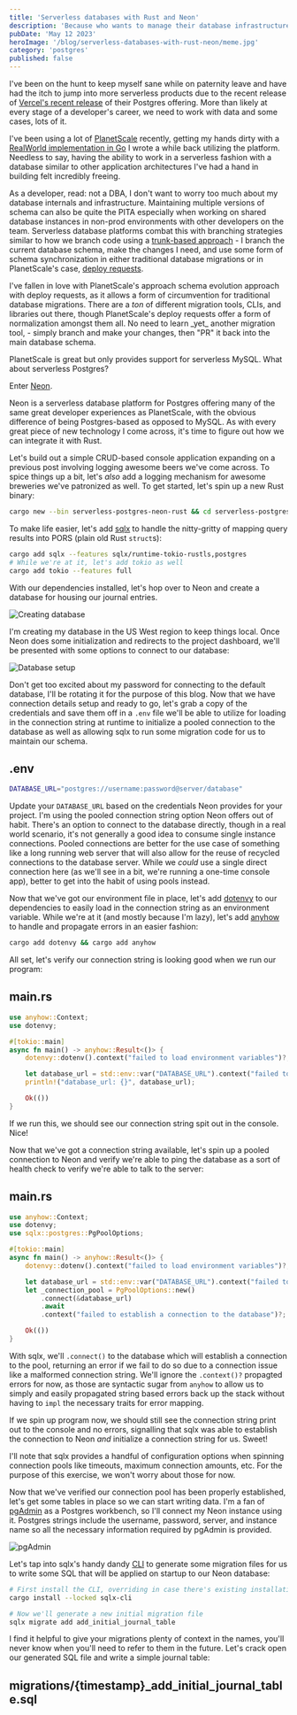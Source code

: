 ```yaml
---
title: 'Serverless databases with Rust and Neon'
description: 'Because who wants to manage their database infrastructure in 2023?'
pubDate: 'May 12 2023'
heroImage: '/blog/serverless-databases-with-rust-neon/meme.jpg'
category: 'postgres'
published: false
---
```


I've been on the hunt to keep myself sane while on paternity leave and have had
the itch to jump into more serverless products due to the recent release of
[Vercel's recent release](https://vercel.com/changelog/vercel-postgres) of their
Postgres offering. More than likely at every stage of a developer's career, we
need to work with data and some cases, lots of it.

I've been using a lot of [PlanetScale](https://planetscale.com/) recently,
getting my hands dirty with a [RealWorld implementation in Go](https://github.com/JoeyMckenzie/realworld-go-kit)
I wrote a while back utilizing the platform. Needless to say, having the ability
to work in a serverless fashion with a database similar to
other application architectures I've had a hand in building felt incredibly freeing.

As a developer, read: not a DBA, I don't want to worry too much about my database
internals and infrastructure. Maintaining multiple versions of schema can also be
quite the PITA especially when working on shared database instances in non-prod
environments with other developers on the team. Serverless database platforms
combat this with branching strategies similar to how we branch code using a
[trunk-based approach](https://trunkbaseddevelopment.com/) - I branch the
current database schema, make the changes I need, and use some form of
schema synchronization in either traditional database migrations or in
PlanetScale's case, [deploy requests](https://planetscale.com/docs/concepts/deploy-requests).

I've fallen in love with PlanetScale's approach schema evolution approach with
deploy requests, as it allows a form of circumvention for traditional database
migrations. There are a _ton_ of different migration tools, CLIs, and libraries
out there, though PlanetScale's deploy requests offer a form of normalization
amongst them all. No need to learn \_yet\_ another migration tool, - simply branch
and make your changes, then "PR" it back into the main database schema.

PlanetScale is great but only provides support for serverless MySQL. What about
serverless Postgres?

Enter [Neon](https://neon.tech/).

Neon is a serverless database platform for Postgres offering many of the same
great developer experiences as PlanetScale, with the obvious difference of
being Postgres-based as opposed to MySQL. As with every great piece of new
technology I come across, it's time to figure out how we can integrate it with Rust.

Let's build out a simple CRUD-based console application expanding on a previous
post involving logging awesome beers we've come across. To spice things up a bit,
let's _also_ add a logging mechanism for awesome breweries we've patronized as well.
To get started, let's spin up a new Rust binary:

```bash
cargo new --bin serverless-postgres-neon-rust && cd serverless-postgres-neon-rust
```

To make life easier, let's add [sqlx](https://github.com/launchbadge/sqlx) to handle
the nitty-gritty of mapping query results into PORS (plain old Rust `struct`s):

```bash
cargo add sqlx --features sqlx/runtime-tokio-rustls,postgres
# While we're at it, let's add tokio as well
cargo add tokio --features full
```

With our dependencies installed, let's hop over to Neon and create a database
for housing our journal entries.

![Creating database](/blog/serverless-databases-with-rust-neon/creating_database.png)

I'm creating my database in the US West region to keep things local. Once Neon
does some initialization and redirects to the project dashboard, we'll be presented
with some options to connect to our database:

![Database setup](/blog/serverless-databases-with-rust-neon/database_setup.png)

Don't get too excited about my password for connecting to the default database,
I'll be rotating it for the purpose of this blog. Now that we have connection
details setup and ready to go, let's grab a copy of the credentials and save them
off in a `.env` file we'll be able to utilize for loading in the connection string
at runtime to initialize a pooled connection to the database as well as allowing
sqlx to run some migration code for us to maintain our schema.

## .env

```bash
DATABASE_URL="postgres://username:password@server/database"
```

Update your `DATABASE_URL` based on the credentials Neon provides for your project.
I'm using the pooled connection string option Neon offers out of habit.
There's an option to connect to the database directly, though in a real
world scenario, it's not generally a good idea to consume single instance
connections. Pooled connections are better for the use case of something
like a long running web server that will also allow for the reuse of
recycled connections to the database server. While we _could_ use a single
direct connection here (as we'll see in a bit, we're running a one-time
console app), better to get into the habit of using pools instead.

Now that we've got our environment file in place, let's add [dotenvy](https://crates.io/crates/dotenvy)
to our dependencies to easily load in the connection string as an environment
variable. While we're at it (and mostly because I'm lazy), let's add [anyhow](https://crates.io/crates/anyhow)
to handle and propagate errors in an easier fashion:

```bash
cargo add dotenvy && cargo add anyhow
```

All set, let's verify our connection string is looking good when
we run our program:

## main.rs

```rust
use anyhow::Context;
use dotenvy;

#[tokio::main]
async fn main() -> anyhow::Result<()> {
    dotenvy::dotenv().context("failed to load environment variables")?;

    let database_url = std::env::var("DATABASE_URL").context("failed to load connection string")?;
    println!("database_url: {}", database_url);

    Ok(())
}
```

If we run this, we should see our connection string spit out in the console.
Nice!

Now that we've got a connection string available, let's spin up a pooled
connection to Neon and verify we're able to ping the database as a sort
of health check to verify we're able to talk to the server:

## main.rs

```rust
use anyhow::Context;
use dotenvy;
use sqlx::postgres::PgPoolOptions;

#[tokio::main]
async fn main() -> anyhow::Result<()> {
    dotenvy::dotenv().context("failed to load environment variables")?;

    let database_url = std::env::var("DATABASE_URL").context("failed to load connection string")?;
    let _connection_pool = PgPoolOptions::new()
        .connect(&database_url)
        .await
        .context("failed to establish a connection to the database")?;

    Ok(())
}
```

With sqlx, we'll `.connect()` to the database which will establish a connection
to the pool, returning an error if we fail to do so due to a connection issue
like a malformed connection string. We'll ignore the `.context()?` propagted
errors for now, as those are syntactic sugar from `anyhow` to allow us to
simply and easily propagated string based errors back up the stack without
having to `impl` the necessary traits for error mapping.

If we spin up program now, we should still see the connection string print
out to the console and no errors, signalling that sqlx was able to establish
the connection to Neon _and_ initialize a connection string for us. Sweet!

I'll note that sqlx provides a handful of configuration options when spinning
connection pools like timeouts, maximum connection amounts, etc. For the purpose
of this exercise, we won't worry about those for now.

Now that we've verified our connection pool has been properly established,
let's get some tables in place so we can start writing data. I'm a fan of
[pgAdmin](https://www.pgadmin.org/) as a Postgres workbench, so I'll connect
my Neon instance using it. Postgres strings include the username, password,
server, and instance name so all the necessary information required by
pgAdmin is provided.

![pgAdmin](/blog/serverless-databases-with-rust-neon/pgadmin.png)

Let's tap into sqlx's handy dandy [CLI](https://lib.rs/crates/sqlx-cli) to
generate some migration files for us to write some SQL that will be applied
on startup to our Neon database:

```bash
# First install the CLI, overriding in case there's existing installations
cargo install --locked sqlx-cli

# Now we'll generate a new initial migration file
sqlx migrate add add_initial_journal_table
```

I find it helpful to give your migrations plenty of context in the names,
you'll never know when you'll need to refer to them in the future. Let's crack
open our generated SQL file and write a simple journal table:

## migrations/{timestamp}\_add_initial_journal_table.sql

